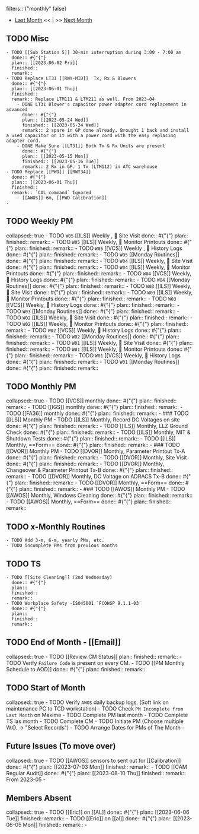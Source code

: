 filters:: {"monthly" false}

- [Last Month]([[Monthly/2023-05]]) << | >> [Next Month]([[Monthly/2023-07]])
## TODO Misc
	- TODO [[Sub Station 5]] 30-min interruption during 3:00 - 7:00 am 
	  done:: #{"{"}
	  plan:: [[2023-06-02 Fri]] 
	  finished::
	  remark::
	- TODO Replace LT31 [[RWY-MID]]  Tx, Rx & Blowers
	  done:: #{"{"}
	  plan:: [[2023-06-01 Thu]] 
	  finished::
	  remark:: Replace LTM111 & LTM211 as well. From 2023-04
		- DONE LT31 Blower's capacitor power adapter cord replacement in advanced
		  done:: #{"{"}
		  plan:: [[2023-05-24 Wed]] 
		  finished:: [[2023-05-24 Wed]] 
		  remark:: 2 spare in GP done already. Brought 1 back and install a used capacitor on it with a power cord with the easy replacing adapter cord.
		- DONE Make Sure [[LT31]] Both Tx & Rx Units are present
		  done:: #{"{"}
		  plan:: [[2023-05-15 Mon]] 
		  finished:: [[2023-05-16 Tue]] 
		  remark:: 2 Rx in GP. 1 Tx (LTM112) in ATC warehouse
	- TODO Replace [[PWD]] [[RWY34]] 
	  done:: #{"{"}
	  plan:: [[2023-06-01 Thu]] 
	  finished::
	  remark:: `CAL command` Ignored
		- [[AWOS]]-6m, [[PWD Calibration]]
	-
## TODO Weekly PM
collapsed:: true
	- TODO `W05` [[ILS]] Weekly ,  Site Visit
	  done:: #{"{"}
	  plan:: 
	  finished::
	  remark::
	- TODO `W05` [[ILS]] Weekly,  Monitor Printouts 
	  done:: #{"{"}
	  plan:: 
	  finished::
	  remark::
	- TODO `W05` [[VCS]] Weekly ,  History Logs 
	  done:: #{"{"}
	  plan:: 
	  finished::
	  remark::
	- TODO `W05` [[Monday Routines]] 
	  done:: #{"{"}
	  plan:: 
	  finished::
	  remark::
	- TODO `W04` [[ILS]] Weekly,  Site Visit 
	  done:: #{"{"}
	  plan::
	  finished::
	  remark::
	- TODO `W04` [[ILS]] Weekly,  Monitor Printouts 
	  done:: #{"{"}
	  plan::
	  finished::
	  remark::
	- TODO `W04` [[VCS]] Weekly,  History Logs 
	  done:: #{"{"}
	  plan::
	  finished::
	  remark::
	- TODO `W04` [[Monday Routines]] 
	  done:: #{"{"}
	  plan::
	  finished::
	  remark::
	- TODO `W03` [[ILS]] Weekly,  Site Visit 
	  done:: #{"{"}
	  plan::
	  finished::
	  remark::
	- TODO `W03` [[ILS]] Weekly,  Monitor Printouts 
	  done:: #{"{"}
	  plan::
	  finished::
	  remark::
	- TODO `W03` [[VCS]] Weekly,  History Logs 
	  done:: #{"{"}
	  plan::
	  finished::
	  remark::
	- TODO `W03` [[Monday Routines]] 
	  done:: #{"{"}
	  plan::
	  finished::
	  remark::
	- TODO `W02` [[ILS]] Weekly,  Site Visit 
	  done:: #{"{"}
	  plan::
	  finished::
	  remark::
	- TODO `W02` [[ILS]] Weekly,  Monitor Printouts 
	  done:: #{"{"}
	  plan::
	  finished::
	  remark::
	- TODO `W02` [[VCS]] Weekly,  History Logs 
	  done:: #{"{"}
	  plan::
	  finished::
	  remark::
	- TODO `W02` [[Monday Routines]] 
	  done:: #{"{"}
	  plan::
	  finished::
	  remark::
	- TODO `W01` [[ILS]] Weekly,  Site Visit 
	  done:: #{"{"}
	  plan::
	  finished::
	  remark::
	- TODO `W01` [[ILS]] Weekly,  Monitor Printouts 
	  done:: #{"{"}
	  plan::
	  finished::
	  remark::
	- TODO `W01` [[VCS]] Weekly,  History Logs 
	  done:: #{"{"}
	  plan::
	  finished::
	  remark::
	- TODO `W01` [[Monday Routines]] 
	  done:: #{"{"}
	  plan::
	  finished::
	  remark::
## TODO Monthly PM
collapsed:: true
	- TODO [[VCS]] monthly 
	  done:: #{"{"}
	  plan:: 
	  finished::
	  remark::
	- TODO [[IGS]] monthly 
	  done:: #{"{"}
	  plan:: 
	  finished::
	  remark::
	- TODO [[FA36]] monthly 
	  done:: #{"{"}
	  plan:: 
	  finished::
	  remark::
	- ### TODO [[ILS]] Monthly PM
		- TODO [[ILS]] Monthly, Record DC Voltages on site 
		  done:: #{"{"}
		  plan::
		  finished::
		  remark::
		- TODO [[ILS]] Monthly, LLZ Ground Check 
		  done:: #{"{"}
		  plan:: 
		  finished::
		  remark::
		- TODO [[ILS]] Monthly, MIT & Shutdown Tests 
		  done:: #{"{"}
		  plan:: 
		  finished::
		  remark::
		- TODO [[ILS]] Monthly, ==Form== 
		  done:: #{"{"}
		  plan:: 
		  finished::
		  remark::
	- ### TODO [[DVOR]] Monthly PM
		- TODO [[DVOR]] Monthly, Parameter Printout Tx-A 
		  done:: #{"{"}
		  plan::
		  finished::
		  remark::
		- TODO [[DVOR]] Monthly, Site Visit
		  done:: #{"{"}
		  plan::
		  finished::
		  remark::
		- TODO [[DVOR]] Monthly, Changeover & Parameter Printout Tx-B 
		  done:: #{"{"}
		  plan::
		  finished::
		  remark::
		- TODO [[DVOR]] Monthly, DC Voltage on ADRACS Tx-B
		  done:: #{"{"}
		  plan::
		  finished::
		  remark::
		- TODO [[DVOR]] Monthly, ==Form== 
		  done:: #{"{"}
		  plan:: 
		  finished::
		  remark::
	- ### TODO [[AWOS]] Monthly PM
		- TODO [[AWOS]] Monthly, Windows Cleaning 
		  done:: #{"{"}
		  plan:: 
		  finished::
		  remark::
		- TODO [[AWOS]] Monthly, ==Form== 
		  done:: #{"{"}
		  plan:: 
		  finished::
		  remark::
## TODO x-Monthly Routines
	- TODO Add 3-m, 6-m, yearly PMs, etc.
	- TODO incomplete PMs from previous months
## TODO TS
	- TODO [[Site Cleaning]] (2nd Wednesday) 
	  done:: #{"{"}
	  plan::
	  finished::
	  remark::
	- TODO Workplace Safety -ISO45001 `FCOHSP 9.1.1-03`
	  done:: #{"{"}
	  plan::
	  finished::
	  remark::
## TODO End of Month - [[Email]]
collapsed:: true
	- TODO [[Review CM Status]]
	  plan:: 
	  finished::
	  remark::
		- TODO Verify `Failure Code` is present on every CM.
	- TODO [[PM Monthly Schedule to AOD]] 
	  done:: #{"{"}
	  plan:: 
	  finished::
	  remark::
## TODO Start of Month
collapsed:: true
	- TODO Verify `AWOS` daily backup logs. (Soft link on maintenance PC to TCD workstation)
	- TODO Check `PM Incomplete from Last Month` on Maximo
	- TODO Complete PM last month
	- TODO Complete TS las month
	- TODO Complete CM
	- TODO Initiate PM (Choose multiple W.O. -> "Select Records")
	- TODO Arrange Dates for PMs of The Month
	-
## Future Issues (To move over)
collapsed:: true
	- TODO [[AWOS]] sensors to sent out for [[Calibration]] 
	  done:: #{"{"}
	  plan:: [[2023-07-03 Mon]] 
	  finished::
	  remark::
	- TODO [[CAM Regular Audit]]
	  done:: #{"{"}
	  plan:: [[2023-08-10 Thu]] 
	  finished::
	  remark:: From 2023-05
	-
## Members Absent
collapsed:: true
	- TODO [[Eric]] on [[AL]] 
	  done:: #{"{"}
	  plan:: [[2023-06-06 Tue]] 
	  finished::
	  remark::
	- TODO [[Eric]] on [[al]] 
	  done:: #{"{"}
	  plan:: [[2023-06-05 Mon]] 
	  finished::
	  remark::
	-